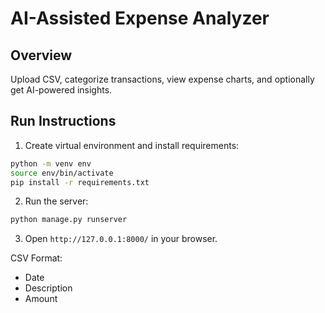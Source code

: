 # AI-Assisted Expense Analyzer

## Overview
Upload CSV, categorize transactions, view expense charts, and optionally get AI-powered insights.

## Run Instructions
1. Create virtual environment and install requirements:
```bash
python -m venv env
source env/bin/activate
pip install -r requirements.txt
```

2. Run the server:
```bash
python manage.py runserver
```

3. Open `http://127.0.0.1:8000/` in your browser.

CSV Format:
- Date
- Description
- Amount
